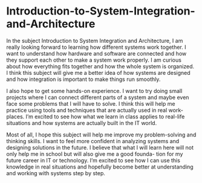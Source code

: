# Introduction-to-System-Integration-and-Architecture

In the subject Introduction to System Integration and Architecture, I am really looking forward to learning how different systems work together. 
I want to understand how hardware and software are connected and how they support each other to make a system work properly. I am curious about 
how everything fits together and how the whole system is organized. I think this subject will give me a better idea of how systems are designed 
and how integration is important to make things run smoothly.

I also hope to get some hands-on experience. I want to try doing small projects where I can connect different parts of a system and maybe even 
face some problems that I will have to solve. I think this will help me practice using tools and techniques that are actually used in real work-
places. I’m excited to see how what we learn in class applies to real-life situations and how systems are actually built in the IT world.

Most of all, I hope this subject will help me improve my problem-solving and thinking skills. I want to feel more confident in analyzing systems
and designing solutions in the future. I believe that what I will learn here will not only help me in school but will also give me a good founda-
tion for my future career in IT or technology. I’m excited to see how I can use this knowledge in real situations and hopefully become better at 
understanding and working with systems step by step.
